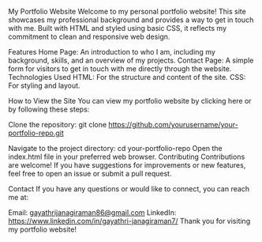 My Portfolio Website
Welcome to my personal portfolio website! This site showcases my professional background and provides a way to get in touch with me. Built with HTML and styled using basic CSS, it reflects my commitment to clean and responsive web design.

Features
Home Page: An introduction to who I am, including my background, skills, and an overview of my projects.
Contact Page: A simple form for visitors to get in touch with me directly through the website.
Technologies Used
HTML: For the structure and content of the site.
CSS: For styling and layout.

How to View the Site
You can view my portfolio website by clicking here or by following these steps:

Clone the repository:
git clone https://github.com/yourusername/your-portfolio-repo.git

Navigate to the project directory:
cd your-portfolio-repo
Open the index.html file in your preferred web browser.
Contributing
Contributions are welcome! If you have suggestions for improvements or new features, feel free to open an issue or submit a pull request.

Contact
If you have any questions or would like to connect, you can reach me at:

Email: gayathrijanagiraman86@gmail.com
LinkedIn: https://www.linkedin.com/in/gayathri-janagiraman7/
Thank you for visiting my portfolio website!
